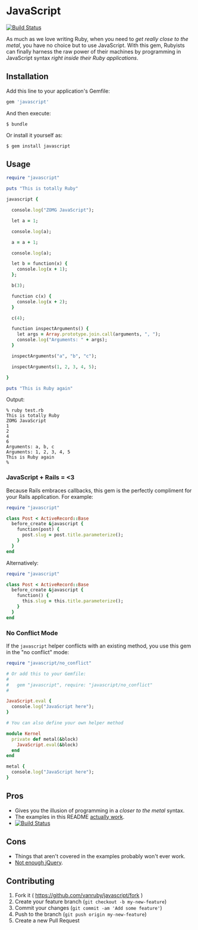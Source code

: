 # JavaScript

[![Build Status](https://travis-ci.org/chancancode/javascript.svg?branch=master)](https://travis-ci.org/chancancode/javascript)

As much as we love writing Ruby, when you need to *get really close to the
metal*, you have no choice but to use JavaScript. With this gem, Rubyists can
finally harness the raw power of their machines by programming in JavaScript
syntax *right inside their Ruby applications*.

## Installation

Add this line to your application's Gemfile:

```ruby
gem 'javascript'
```

And then execute:

    $ bundle

Or install it yourself as:

    $ gem install javascript

## Usage

```ruby
require "javascript"

puts "This is totally Ruby"

javascript {

  console.log("ZOMG JavaScript");

  let a = 1;

  console.log(a);

  a = a + 1;

  console.log(a);

  let b = function(x) {
    console.log(x + 1);
  };

  b(3);

  function c(x) {
    console.log(x + 2);
  }

  c(4);

  function inspectArguments() {
    let args = Array.prototype.join.call(arguments, ", ");
    console.log("Arguments: " + args);
  }

  inspectArguments("a", "b", "c");

  inspectArguments(1, 2, 3, 4, 5);

}

puts "This is Ruby again"
```

Output:

```
% ruby test.rb
This is totally Ruby
ZOMG JavaScript
1
2
4
6
Arguments: a, b, c
Arguments: 1, 2, 3, 4, 5
This is Ruby again
%
```

### JavaScript + Rails = <3

Because Rails embraces callbacks, this gem is the perfectly compliment for your
Rails application. For example:

```ruby
require "javascript"

class Post < ActiveRecord::Base
  before_create &javascript {
    function(post) {
      post.slug = post.title.parameterize();
    }
  }
end
```

Alternatively:

```ruby
require "javascript"

class Post < ActiveRecord::Base
  before_create &javascript {
    function() {
      this.slug = this.title.parameterize();
    }
  }
end
```

### No Conflict Mode

If the `javascript` helper conflicts with an existing method, you use this gem
in the "no conflict" mode:

```ruby
require "javascript/no_conflict"

# Or add this to your Gemfile:
#
#   gem "javascript", require: "javascript/no_conflict"
#

JavaScript.eval {
  console.log("JavaScript here");
}

# You can also define your own helper method

module Kernel
  private def metal(&block)
    JavaScript.eval(&block)
  end
end

metal {
  console.log("JavaScript here");
}
```

## Pros

* Gives you the illusion of programming in a *closer to the metal* syntax.
* The examples in this README [actually work](/test/javascript_test.rb).
* [![Build Status](https://travis-ci.org/vanruby/javascript.svg)](https://travis-ci.org/vanruby/javascript)

## Cons

* Things that aren't covered in the examples probably won't ever work.
* [Not enough jQuery](http://meta.stackexchange.com/questions/45176/when-is-use-jquery-not-a-valid-answer-to-a-javascript-question).

## Contributing

1. Fork it ( https://github.com/vanruby/javascript/fork )
2. Create your feature branch (`git checkout -b my-new-feature`)
3. Commit your changes (`git commit -am 'Add some feature'`)
4. Push to the branch (`git push origin my-new-feature`)
5. Create a new Pull Request
